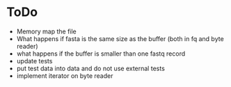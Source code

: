# ToDo

- Memory map the file
- What happens if fasta is the same size as the buffer (both in fq and byte reader)
- what happens if the buffer is smaller than one fastq record
- update tests
- put test data into data and do not use external tests
- implement iterator on byte reader